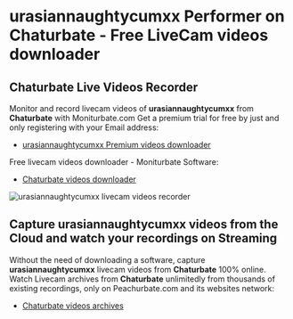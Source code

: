 # urasiannaughtycumxx Performer on Chaturbate - Free LiveCam videos downloader

## Chaturbate Live Videos Recorder

Monitor and record livecam videos of **urasiannaughtycumxx** from **Chaturbate** with Moniturbate.com
Get a premium trial for free by just and only registering with your Email address:
* [urasiannaughtycumxx Premium videos downloader](https://moniturbate.com/request-demo-licence-key.html)

Free livecam videos downloader - Moniturbate Software:
* [Chaturbate videos downloader](https://moniturbate.com/moniturbate-download-software.html)

![urasiannaughtycumxx livecam videos recorder](https://peachurnet.com/templates/moniturbate-software.png)


## Capture urasiannaughtycumxx videos from the Cloud and watch your recordings on Streaming

Without the need of downloading a software, capture **urasiannaughtycumxx** livecam videos from **Chaturbate** 100% online.
Watch Livecam archives from **Chaturbate** unlimitedly from thousands of existing recordings, only on Peachurbate.com and its websites network:
* [Chaturbate videos archives](https://peachurnet.com/)